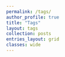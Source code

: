 ```yaml
---
permalink: /tags/
author_profile: true
title: "Tags"
layout: tags
collection: posts
entries_layout: grid
classes: wide
---
```

